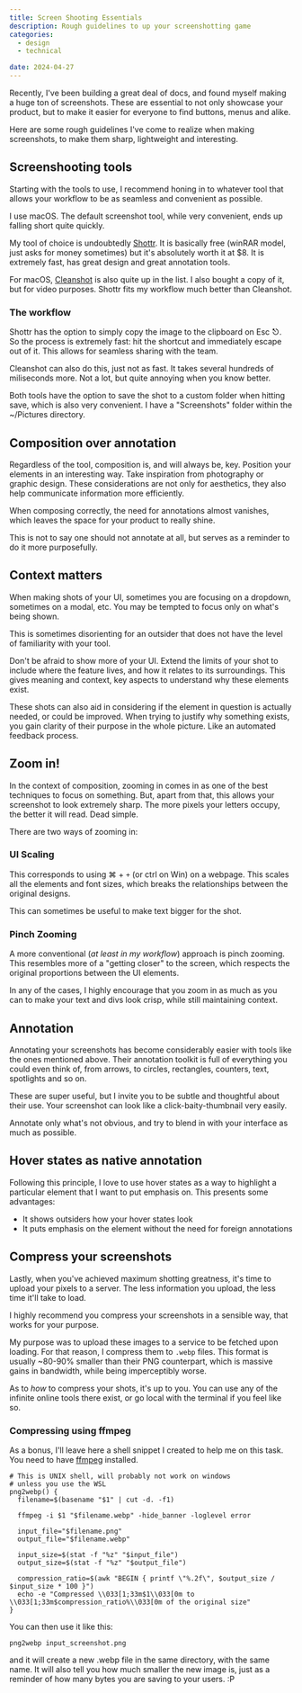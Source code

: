 ```yaml
---
title: Screen Shooting Essentials
description: Rough guidelines to up your screenshotting game
categories:
  - design
  - technical

date: 2024-04-27
---
```


Recently, I've been building a great deal of docs, and found myself making a
huge ton of screenshots. These are essential to not only showcase your product,
but to make it easier for everyone to find buttons, menus and alike.

Here are some rough guidelines I've come to realize when making screenshots,
to make them sharp, lightweight and interesting.

## Screenshooting tools

Starting with the tools to use, I recommend honing in to whatever tool that allows your
workflow to be as seamless and convenient as possible.

I use macOS. The default screenshot tool, while very convenient, ends up falling short quite quickly.

My tool of choice is undoubtedly [Shottr](https://shottr.cc/). It is basically free (winRAR model, just asks for money sometimes) but it's absolutely worth it at $8. It is extremely fast, has great design and great annotation tools.

For macOS, [Cleanshot](https://cleanshot.com/) is also quite up in the list. I also bought a copy of it, but for video purposes. Shottr fits my workflow much better than Cleanshot.

### The workflow

Shottr has the option to simply copy the image to the clipboard on Esc ⎋. So the process
is extremely fast: hit the shortcut and immediately escape out of it. This allows for
seamless sharing with the team.

Cleanshot can also do this, just not as fast. It takes several hundreds of miliseconds more. Not a lot, but quite annoying when you know better.

Both tools have the option to save the shot to a custom folder when hitting save, which is also very convenient. I have a "Screenshots" folder within the ~/Pictures directory.

## Composition over annotation

Regardless of the tool, composition is, and will always be, key. Position your elements
in an interesting way. Take inspiration from photography or graphic design. These considerations are not only for aesthetics, they also help communicate information more efficiently.

When composing correctly, the need for annotations almost vanishes, which leaves the space for your product to really shine.

This is not to say one should not annotate at all, but serves as a reminder to do it more purposefully.

## Context matters

When making shots of your UI, sometimes you are focusing on a dropdown, sometimes on a modal, etc. You may be tempted to focus only on what's being shown.

This is sometimes disorienting for an outsider that does not have the level of familiarity
with your tool.

Don't be afraid to show more of your UI. Extend the limits of your shot to include where
the feature lives, and how it relates to its surroundings. This gives meaning and context,
key aspects to understand why these elements exist.

These shots can also aid in considering if the element in question is actually needed, or could be improved. When trying to justify why something exists, you gain clarity of their purpose in the whole picture. Like an automated feedback process.

## Zoom in!

In the context of composition, zooming in comes in as one of the best techniques to focus
on something. But, apart from that, this allows your screenshot to look extremely sharp. The more pixels your letters occupy, the better it will read. Dead simple.

There are two ways of zooming in:

### UI Scaling

This corresponds to using ⌘ + `+` (or ctrl on Win) on a webpage. This scales all the elements and font sizes, which breaks the relationships between the original designs.

This can sometimes be useful to make text bigger for the shot.

### Pinch Zooming

A more conventional (_at least in my workflow_) approach is pinch zooming. This resembles more of a "getting closer" to the screen, which respects the original proportions between the UI elements.

In any of the cases, I highly encourage that you zoom in as much as you can to make your text and divs look crisp, while still maintaining context.

## Annotation

Annotating your screenshots has become considerably easier with tools like the ones mentioned above. Their annotation toolkit is full of everything you could even think of, from arrows, to circles, rectangles, counters, text, spotlights and so on.

These are super useful, but I invite you to be subtle and thoughtful about their use. Your screenshot can look like a click-baity-thumbnail very easily.

Annotate only what's not obvious, and try to blend in with your interface as much as possible.

## Hover states as native annotation

Following this principle, I love to use hover states as a way to highlight a particular element that I want to put emphasis on. This presents some advantages:

- It shows outsiders how your hover states look
- It puts emphasis on the element without the need for foreign annotations

## Compress your screenshots

Lastly, when you've achieved maximum shotting greatness, it's time to upload your pixels to a server. The less information you upload, the less time it'll take to load.

I highly recommend you compress your screenshots in a sensible way, that works for your purpose.

My purpose was to upload these images to a service to be fetched upon loading. For that reason, I compress them to `.webp` files. This format is usually ~80-90% smaller than their PNG counterpart, which is massive gains in bandwidth, while being imperceptibly worse.

As to _how_ to compress your shots, it's up to you. You can use any of the infinite online tools there exist, or go local with the terminal if you feel like so.

### Compressing using ffmpeg

As a bonus, I'll leave here a shell snippet I created to help me on this task. You need to have [ffmpeg](https://ffmpeg.org/) installed.

```shell
# This is UNIX shell, will probably not work on windows
# unless you use the WSL
png2webp() {
  filename=$(basename "$1" | cut -d. -f1)

  ffmpeg -i $1 "$filename.webp" -hide_banner -loglevel error

  input_file="$filename.png"
  output_file="$filename.webp"

  input_size=$(stat -f "%z" "$input_file")
  output_size=$(stat -f "%z" "$output_file")

  compression_ratio=$(awk "BEGIN { printf \"%.2f\", $output_size / $input_size * 100 }")
  echo -e "Compressed \\033[1;33m$1\\033[0m to \\033[1;33m$compression_ratio%\\033[0m of the original size"
}
```

You can then use it like this:

```shell
png2webp input_screenshot.png
```

and it will create a new .webp file in the same directory, with the same name. It will also tell you how much smaller the new image is, just as a reminder of how many bytes you are saving to your users. :P
